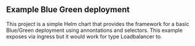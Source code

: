 ## Example Blue Green deployment

This project is a simple Helm chart that provides the framework for a basic Blue/Green deployment using annontations and selectors. This example exposes via ingress but it would work for type Loadbalancer to.